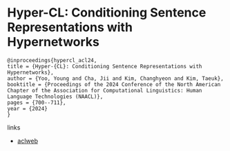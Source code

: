 # Hyper-CL: Conditioning Sentence Representations with Hypernetworks

```
@inproceedings{hypercl_acl24,
title = {Hyper-{CL}: Conditioning Sentence Representations with Hypernetworks},
author = {Yoo, Young and Cha, Jii and Kim, Changhyeon and Kim, Taeuk},
booktitle = {Proceedings of the 2024 Conference of the North American Chapter of the Association for Computational Linguistics: Human Language Technologies (NAACL)},
pages = {700--711},
year = {2024}
}
```

links
- [aclweb](https://aclanthology.org/2024.acl-long.41)
